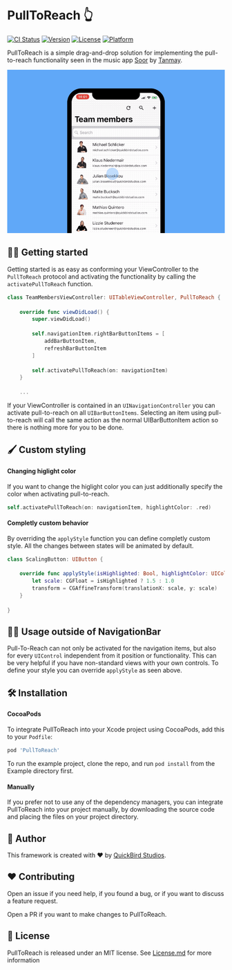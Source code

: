 # PullToReach 👆

[![CI Status](https://img.shields.io/travis/quickbirdstudios/PullToReach.svg?style=flat)](https://travis-ci.org/quickbirdstudios/PullToReach)
[![Version](https://img.shields.io/cocoapods/v/PullToReach.svg?style=flat)](https://cocoapods.org/pods/PullToReach)
[![License](https://img.shields.io/cocoapods/l/PullToReach.svg?style=flat)](https://cocoapods.org/pods/PullToReach)
[![Platform](https://img.shields.io/cocoapods/p/PullToReach.svg?style=flat)](https://cocoapods.org/pods/PullToReach)

PullToReach is a simple drag-and-drop solution for implementing the pull-to-reach functionality seen in the music app [Soor](http://soor.app) by [Tanmay](https://twitter.com/tanmays).

![Screen recording](pull_to_reach.gif)

## 🏃‍♂️ Getting started

Getting started is as easy as conforming your ViewController to the `PullToReach` protocol and activating the functionality by calling the `activatePullToReach` function.

```swift
class TeamMembersViewController: UITableViewController, PullToReach {

    override func viewDidLoad() {
        super.viewDidLoad()

        self.navigationItem.rightBarButtonItems = [
            addBarButtonItem,
            refreshBarButtonItem
        ]

        self.activatePullToReach(on: navigationItem)
    }
    
    ...
```

If your ViewController is contained in an `UINavigationController` you can activate pull-to-reach on all `UIBarButtonItems`. Selecting an item using pull-to-reach will call the same action as the normal UIBarButtonItem action so there is nothing more for you to be done.

## 🖌 Custom styling

#### Changing higlight color

If you want to change the higlight color you can just additionally specify the color when activating pull-to-reach.

```swift
self.activatePullToReach(on: navigationItem, highlightColor: .red)
```

#### Completly custom behavior

By overriding the `applyStyle` function you can define completly custom style. All the changes between states will be animated by default.

```swift
class ScalingButton: UIButton {

    override func applyStyle(isHighlighted: Bool, highlightColor: UIColor) {
        let scale: CGFloat = isHighlighted ? 1.5 : 1.0
        transform = CGAffineTransform(translationX: scale, y: scale)
    }

}
```

## 🚴‍♂️ Usage outside of NavigationBar

Pull-To-Reach can not only be activated for the navigation items, but also for every `UIControl` independent from it position or functionality. This can be very helpful if you have non-standard views with your own controls. To define your style you can override `applyStyle` as seen above.

## 🛠 Installation

#### CocoaPods

To integrate PullToReach into your Xcode project using CocoaPods, add this to your `Podfile`:

```ruby
pod 'PullToReach'
```

To run the example project, clone the repo, and run `pod install` from the Example directory first.

#### Manually

If you prefer not to use any of the dependency managers, you can integrate PullToReach into your project manually, by downloading the source code and placing the files on your project directory.  

## 👤 Author
This framework is created with ❤️ by [QuickBird Studios](https://quickbirdstudios.com).

## ❤️ Contributing

Open an issue if you need help, if you found a bug, or if you want to discuss a feature request.

Open a PR if you want to make changes to PullToReach.

## 📃 License

PullToReach is released under an MIT license. See [License.md](https://github.com/quickbirdstudios/PullToReach/blob/master/LICENSE) for more information
